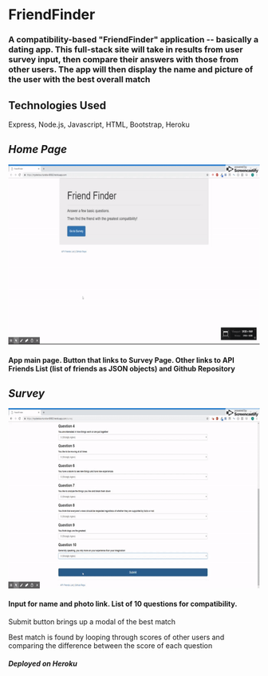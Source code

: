 # FriendFinder

### A compatibility-based "FriendFinder" application -- basically a dating app. This full-stack site will take in results from user survey input, then compare their answers with those from other users. The app will then display the name and picture of the user with the best overall match

## Technologies Used
Express, Node.js, Javascript, HTML, Bootstrap, Heroku

## *Home Page*
![GIF of home page](gifs/gif1.gif)

#### App main page. Button that links to Survey Page. Other links to API Friends List (list of friends as JSON objects) and Github Repository

## *Survey*
![GIF of survey page](gifs/gif2.gif)

#### Input for name and photo link. List of 10 questions for compatibility.
Submit button brings up a modal of the best match


Best match is found by looping through scores of other users and comparing the difference between the score of each question


##### *Deployed on Heroku*
